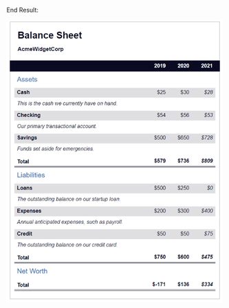 End Result:

<img src="https://github.com/nzayem/FreeCodeCamp/blob/main/Module-9-CSS-Selectors-Balance-Sheet/End-Result.png">

